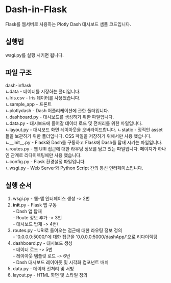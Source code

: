 # Dash-in-Flask
Flask를 웹서버로 사용하는 Plotly Dash 대시보드 샘플 코드입니다.

## 실행법
wsgi.py를 실행 시키면 됩니다.

## 파일 구조
dash-inflask\
ㄴdata                    - 데이터를 저장하는 폴더입니다.\
  ㄴIris.csv              - Iris 데이터를 사용했습니다.\
ㄴsample_app              - 프론트\
  ㄴplotlydash            - Dash 어플리케이션에 관한 폴더입니다.\
    ㄴdashboard.py        - 대시보드를 생성하기 위한 파일입니다.\
    ㄴdata.py             - 대시보드에 들어갈 데이터 로드 및 전처리를 위한 파일입니다.\
    ㄴlayout.py           - 대시보드 화면 레이아웃을 오버라이드합니다.
  ㄴstatic                - 정적인 asset들을 보관하기 위한 폴더입니다. CSS 파일을 저장하기 위해서만 사용 했습니다.\
  ㄴ__init__.py           - Flask와 Dash를 구동하고 Flask에 Dash를 탑재 시키는 파일입니다.\
  ㄴroutes.py             - 웹 URI 접근에 대한 라우팅 정보를 담고 있는 파일입니다. 페이지가 하나인 관계로 리다이렉팅에만 사용 했습니다.\
ㄴconfig.py               - Flask 환경설정 파일입니다.\
ㄴwsgi.py                 - Web Server와 Python Script 간의 통신 인터페이스입니다.

## 실행 순서
1. wsgi.py                - 웹-앱 인터페이스 생성                                                     ->  2번
2. __init__.py            - Flask 앱 구동\
                          - Dash 앱 탑재\
                            - Route 정보 추가                                                        -> 3번\
                            - 대시보드 탑재                                                          -> 4번\
3. routes.py              - URI로 들어오는 접근에 대한 라우팅 정보 정의\
                            - '0.0.0.0:5000/'에 대한 접근을 '0.0.0.0:5000/dashApp/'으로 리다이렉팅
4. dashboard.py           - 대시보드 생성\
                            - 데이터 로드                                                            -> 5번\
                            - 레이아웃 템플릿 로드                                                    -> 6번\
                            - Dash 대시보드 레이아웃 및 시각화 컴포넌트 배치
5. data.py                - 데이터 전처리 및 서빙
6. layout.py              - HTML 화면 및 스타일 정의
